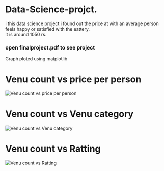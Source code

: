 # Data-Science-projct.  
i this data science project i found out the price at with an average person feels happy or satisfied with the eattery.  
it is around 1050 rs.  
### open finalproject.pdf to see project
Graph ploted using matplotlib
# Venu count vs price per person
![Venu count vs price per person](https://github.com/shantanuojha/Data-Science-project/blob/master/image/Picture%203.png)

# Venu count vs Venu category
![Venu count vs Venu category](https://github.com/shantanuojha/Data-Science-project/blob/master/image/picture%201.png)

# Venu count vs Ratting
![Venu count vs Ratting](https://github.com/shantanuojha/Data-Science-project/blob/master/image/picture%201.png)
